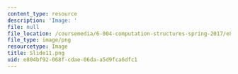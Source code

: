 ```yaml
---
content_type: resource
description: 'Image: '
file: null
file_location: /coursemedia/6-004-computation-structures-spring-2017/e804bf92068fcdae06daa5d9fca6dfc1_Slide11.png
file_type: image/png
resourcetype: Image
title: Slide11.png
uid: e804bf92-068f-cdae-06da-a5d9fca6dfc1
---
```

